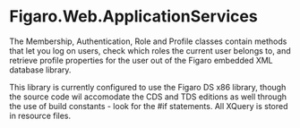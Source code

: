 # Figaro.Web.ApplicationServices
The Membership, Authentication, Role and Profile classes contain methods that let you log on users, check which roles the current user belongs to, and retrieve profile properties for the user out of the Figaro embedded XML database library.

This library is currently configured to use the Figaro DS x86 library, though the source code wil accomodate the CDS and TDS editions as well through the use of build constants - look for the #if statements. All XQuery is stored in resource files.
